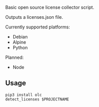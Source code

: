 Basic open source license collector script.

Outputs a licenses.json file.

Currently supported platforms:
* Debian
* Alpine
* Python

Planned:
* Node

## Usage
```
pip3 install olc
detect_licenses $PROJECTNAME
```
